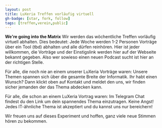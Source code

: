 ```yaml
---
layout: post
title: LuXeria Treffen vorläufig virtuell
gh-badge: [star, fork, follow]
tags: [treffen,verein,public]
---
```

__We're going into the Matrix__
Wir werden das wöchentliche Treffen vorläufig virtuell abhalten. 
Dies bedeutet: Jede Woche werden 1-2 Personen Vorträge über ein Tool (tbd) abhalten und alle dürfen reinhören.
Hier ist jeder willkommen, die Vorträge und der Einstigslink werden hier auf der Webseite bekannt gegeben. Also wer sowieso einen neuen Podcast sucht ist hier an der richtigen Stelle.

Für alle, die noch nie an einem unserer LuXeria Vorträge waren: Unsere Themen spannen sich über die gesamte Breite der Informatik. Ihr habt einen Wunsch? Dann klickt oben auf Kontakt und meldet den uns, wir finden sicher jemanden der das Thema abdecken kann.

Für alle, die schon an einem LuXeria Vortrag waren: Im Telegram Chat findest du den Link um dein spannendes Thema einzutragen. Keine Angst! Jedes IT-ähnliche Thema ist akzeptiert und du kannst uns nur bereichern!

Wir freuen uns auf dieses Experiment und hoffen, ganz viele neue Stimmen hören zu bekommen. 
